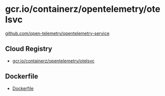 # gcr.io/containerz/opentelemetry/otelsvc

[github.com/open-telemetry/opentelemetry-service](https://github.com/open-telemetry/opentelemetry-service)

## Cloud Registry

- [gcr.io/containerz/opentelemetry/otelsvc](https://console.cloud.google.com/gcr/images/containerz/GLOBAL/opentelemetry/otelsvc)

## Dockerfile

- [Dockerfile](./Dockerfile)
